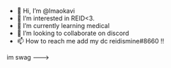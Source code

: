 - 👋 Hi, I’m @lmaokavi
- 👀 I’m interested in REID<3.
- 🌱 I’m currently learning medical
- 💞️ I’m looking to collaborate on discord
- 📫 How to reach me add my dc reidismine#8660 !!

im swag
--->
